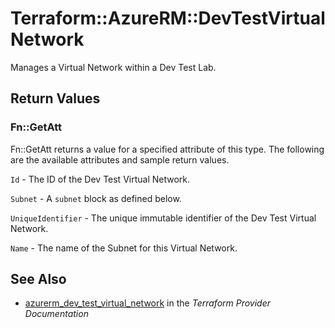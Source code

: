 # Terraform::AzureRM::DevTestVirtualNetwork

Manages a Virtual Network within a Dev Test Lab.

## Return Values

### Fn::GetAtt

Fn::GetAtt returns a value for a specified attribute of this type. The following are the available attributes and sample return values.

`Id` - The ID of the Dev Test Virtual Network.

`Subnet` - A `subnet` block as defined below.

`UniqueIdentifier` - The unique immutable identifier of the Dev Test Virtual Network.

`Name` - The name of the Subnet for this Virtual Network.

## See Also

* [azurerm_dev_test_virtual_network](https://www.terraform.io/docs/providers/azurerm/r/dev_test_virtual_network.html) in the _Terraform Provider Documentation_